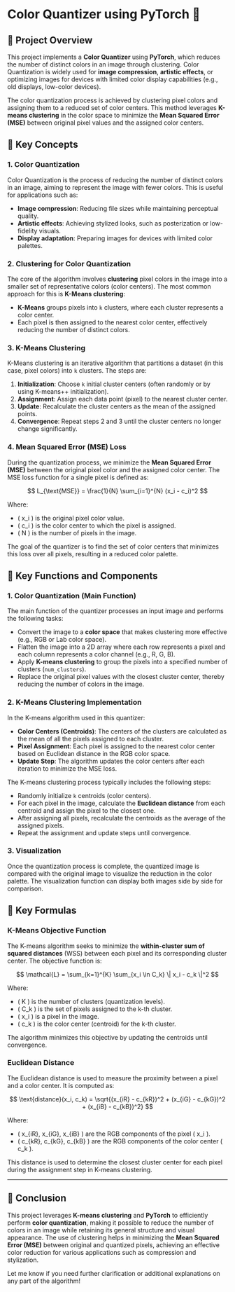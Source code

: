 # Color Quantizer using PyTorch 🎨

## 📖 Project Overview

This project implements a **Color Quantizer** using **PyTorch**, which reduces the number of distinct colors in an image through clustering. Color Quantization is widely used for **image compression**, **artistic effects**, or optimizing images for devices with limited color display capabilities (e.g., old displays, low-color devices).

The color quantization process is achieved by clustering pixel colors and assigning them to a reduced set of color centers. This method leverages **K-means clustering** in the color space to minimize the **Mean Squared Error (MSE)** between original pixel values and the assigned color centers.

## 🧠 Key Concepts

### 1. **Color Quantization**
Color Quantization is the process of reducing the number of distinct colors in an image, aiming to represent the image with fewer colors. This is useful for applications such as:
- **Image compression**: Reducing file sizes while maintaining perceptual quality.
- **Artistic effects**: Achieving stylized looks, such as posterization or low-fidelity visuals.
- **Display adaptation**: Preparing images for devices with limited color palettes.

### 2. **Clustering for Color Quantization**
The core of the algorithm involves **clustering** pixel colors in the image into a smaller set of representative colors (color centers). The most common approach for this is **K-Means clustering**:
- **K-Means** groups pixels into `k` clusters, where each cluster represents a color center.
- Each pixel is then assigned to the nearest color center, effectively reducing the number of distinct colors.

### 3. **K-Means Clustering**
K-Means clustering is an iterative algorithm that partitions a dataset (in this case, pixel colors) into `k` clusters. The steps are:
1. **Initialization**: Choose `k` initial cluster centers (often randomly or by using K-means++ initialization).
2. **Assignment**: Assign each data point (pixel) to the nearest cluster center.
3. **Update**: Recalculate the cluster centers as the mean of the assigned points.
4. **Convergence**: Repeat steps 2 and 3 until the cluster centers no longer change significantly.

### 4. **Mean Squared Error (MSE) Loss**
During the quantization process, we minimize the **Mean Squared Error (MSE)** between the original pixel color and the assigned color center. The MSE loss function for a single pixel is defined as:

$$
L_{\text{MSE}} = \frac{1}{N} \sum_{i=1}^{N} (x_i - c_i)^2
$$

Where:
- \( x_i \) is the original pixel color value.
- \( c_i \) is the color center to which the pixel is assigned.
- \( N \) is the number of pixels in the image.

The goal of the quantizer is to find the set of color centers that minimizes this loss over all pixels, resulting in a reduced color palette.

## 🔧 Key Functions and Components

### 1. **Color Quantization (Main Function)**
The main function of the quantizer processes an input image and performs the following tasks:
- Convert the image to a **color space** that makes clustering more effective (e.g., RGB or Lab color space).
- Flatten the image into a 2D array where each row represents a pixel and each column represents a color channel (e.g., R, G, B).
- Apply **K-means clustering** to group the pixels into a specified number of clusters (`num_clusters`).
- Replace the original pixel values with the closest cluster center, thereby reducing the number of colors in the image.

### 2. **K-Means Clustering Implementation**
In the K-means algorithm used in this quantizer:
- **Color Centers (Centroids)**: The centers of the clusters are calculated as the mean of all the pixels assigned to each cluster.
- **Pixel Assignment**: Each pixel is assigned to the nearest color center based on Euclidean distance in the RGB color space.
- **Update Step**: The algorithm updates the color centers after each iteration to minimize the MSE loss.

The K-means clustering process typically includes the following steps:
- Randomly initialize `k` centroids (color centers).
- For each pixel in the image, calculate the **Euclidean distance** from each centroid and assign the pixel to the closest one.
- After assigning all pixels, recalculate the centroids as the average of the assigned pixels.
- Repeat the assignment and update steps until convergence.

### 3. **Visualization**
Once the quantization process is complete, the quantized image is compared with the original image to visualize the reduction in the color palette. The visualization function can display both images side by side for comparison.

## 🔢 Key Formulas

### K-Means Objective Function
The K-means algorithm seeks to minimize the **within-cluster sum of squared distances** (WSS) between each pixel and its corresponding cluster center. The objective function is:

$$
\mathcal{L} = \sum_{k=1}^{K} \sum_{x_i \in C_k} \| x_i - c_k \|^2
$$

Where:
- \( K \) is the number of clusters (quantization levels).
- \( C_k \) is the set of pixels assigned to the k-th cluster.
- \( x_i \) is a pixel in the image.
- \( c_k \) is the color center (centroid) for the k-th cluster.

The algorithm minimizes this objective by updating the centroids until convergence.

### Euclidean Distance
The Euclidean distance is used to measure the proximity between a pixel and a color center. It is computed as:

$$
\text{distance}(x_i, c_k) = \sqrt{(x_{iR} - c_{kR})^2 + (x_{iG} - c_{kG})^2 + (x_{iB} - c_{kB})^2}
$$

Where:
- \( x_{iR}, x_{iG}, x_{iB} \) are the RGB components of the pixel \( x_i \).
- \( c_{kR}, c_{kG}, c_{kB} \) are the RGB components of the color center \( c_k \).

This distance is used to determine the closest cluster center for each pixel during the assignment step in K-means clustering.

---

## 🚀 Conclusion

This project leverages **K-means clustering** and **PyTorch** to efficiently perform **color quantization**, making it possible to reduce the number of colors in an image while retaining its general structure and visual appearance. The use of clustering helps in minimizing the **Mean Squared Error (MSE)** between original and quantized pixels, achieving an effective color reduction for various applications such as compression and stylization.

Let me know if you need further clarification or additional explanations on any part of the algorithm!
